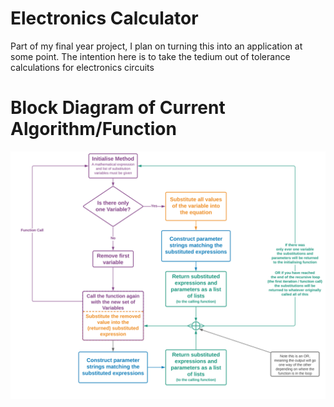# Electronics Calculator
Part of my final year project, I plan on turning this into an application at some point.
The intention here is to take the tedium out of tolerance calculations for electronics circuits

# Block Diagram of Current Algorithm/Function

![Block Diagram](https://github.com/AS-Wilson/Electronics-Calculator/blob/main/Images/electronic-calculator-algorithm.png)
